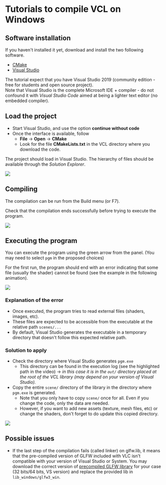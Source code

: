 # Tutorials to compile VCL on Windows


## Software installation


If you haven't installed it yet, download and install the two following software.


* [CMake](https://cmake.org/)
* [Visual Studio](https://visualstudio.microsoft.com/vs/)



The tutorial expect that you have Visual Studio 2019 (community edition - free for students and open source project). <br>
Note that Visual Studio is the complete Microsoft IDE + compiler - do not confound it with _Visual Studio Code_ aimed at being a lighter text editor (no embedded compiler).


## Load the project


* Start Visual Studio, and use the option **continue without code**
* Once the interface is available, follow 
  * **File** -> **Open** -> **CMake**
  * Look for the file **CMakeLists.txt** in the VCL directory where you download the code.


The project should load in Visual Studio. The hierarchy of files should be available through the _Solution Explorer_.


![](assets/visual_studio/01_load_cmake.gif)


## Compiling

The compilation can be run from the Build menu (or F7).

Check that the compilation ends successfully before trying to execute the program.


![](assets/visual_studio/02_compile.gif)




## Executing the program


You can execute the program using the green arrow from the panel. (You may need to select `pgm` in the proposed choices)


For the first run, the program should end with an error indicating that some file (usually the shader) cannot be found (see the example in the following animation).


![](assets/visual_studio/03_error_path.gif)


### Explanation of the error


- Once executed, the program tries to read external files (shaders, images, etc).
- These files are expected to be accessible from the executable at the relative path `scenes/...`
- By default, Visual Studio generates the executable in a temporary directory that doesn't follow this expected relative path.





### Solution to apply

- Check the directory where Visual Studio generates  `pgm.exe`
  - This directory can be found in the execution log (see the highlighted path in the video) -> _in this case it is in the `out/` directory placed at the root of the VCL library (may depend on your version of Visual Studio)._
- Copy the entire `scene/` directory of the library in the directory where `pgm.exe` is generated.
  - Note that you only have to copy `scene/` once for all. Even if you change the code, only the data are needed.
  - However, if you want to add new assets (texture, mesh files, etc) or change the shaders, don't forget to do update this copied directory.


![](assets/visual_studio/04_copy_execute.gif)


## Possible issues

* If the last step of the compilation fails (called linker) on glfw.lib, it means that the pre-compiled version of GLFW included with VLC isn't compatible with your version of Visual Studio or System. You may download the correct version of [precompiled GLFW library](https://www.glfw.org/download.html) for your case (32 bits/64 bits, VS version) and replace the provided lib in `lib_windows/glfw3_win`.